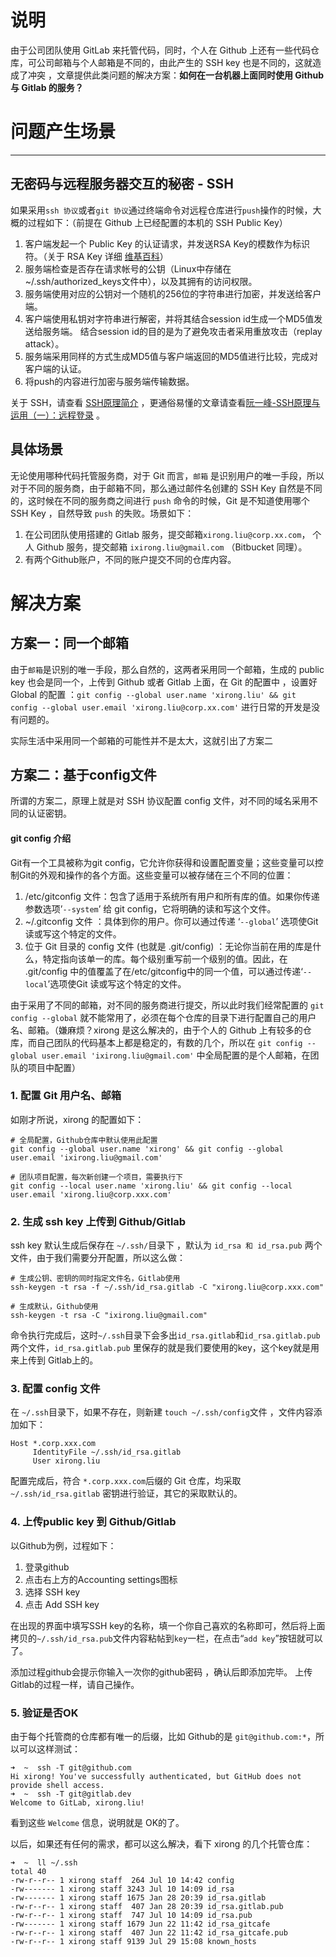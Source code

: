 # 说明

由于公司团队使用 GitLab 来托管代码，同时，个人在 Github 上还有一些代码仓库，可公司邮箱与个人邮箱是不同的，由此产生的 SSH key 也是不同的，这就造成了冲突 ，文章提供此类问题的解决方案：**如何在一台机器上面同时使用 Github 与 Gitlab 的服务？**

# 问题产生场景

------

## 无密码与远程服务器交互的秘密 - SSH

如果采用`ssh 协议`或者`git 协议`通过终端命令对远程仓库进行`push`操作的时候，大概的过程如下：（前提在 Github 上已经配置的本机的 SSH Public Key）

1. 客户端发起一个 Public Key 的认证请求，并发送RSA Key的模数作为标识符。（关于 RSA Key 详细 [维基百科](https://en.wikipedia.org/wiki/RSA_(algorithm))）
2. 服务端检查是否存在请求帐号的公钥（Linux中存储在~/.ssh/authorized_keys文件中），以及其拥有的访问权限。
3. 服务端使用对应的公钥对一个随机的256位的字符串进行加密，并发送给客户端。
4. 客户端使用私钥对字符串进行解密，并将其结合session id生成一个MD5值发送给服务端。 结合session id的目的是为了避免攻击者采用重放攻击（replay attack）。
5. 服务端采用同样的方式生成MD5值与客户端返回的MD5值进行比较，完成对客户端的认证。
6. 将push的内容进行加密与服务端传输数据。

关于 SSH，请查看 [SSH原理简介](http://erik-2-blog.logdown.com/posts/74081-ssh-principle) ，更通俗易懂的文章请查看[阮一峰-SSH原理与运用（一）：远程登录](http://www.ruanyifeng.com/blog/2011/12/ssh_remote_login.html) 。

## 具体场景

无论使用哪种代码托管服务商，对于 Git 而言，`邮箱` 是识别用户的唯一手段，所以对于不同的服务商，由于邮箱不同，那么通过邮件名创建的 SSH Key 自然是不同的，这时候在不同的服务商之间进行 `push` 命令的时候，Git 是不知道使用哪个 SSH Key ，自然导致 `push` 的失败。场景如下：

1. 在公司团队使用搭建的 Gitlab 服务，提交邮箱`xirong.liu@corp.xx.com`， 个人 Github 服务，提交邮箱 `ixirong.liu@gmail.com` （Bitbucket 同理）。
2. 有两个Github账户，不同的账户提交不同的仓库内容。

# 解决方案

## 方案一：同一个邮箱

由于`邮箱`是识别的唯一手段，那么自然的，这两者采用同一个邮箱，生成的 public key 也会是同一个，上传到 Github 或者 Gitlab 上面，在 Git 的配置中 ，设置好 Global 的配置 ：`git config --global user.name 'xirong.liu' && git config --global user.email 'xirong.liu@corp.xx.com'` 进行日常的开发是没有问题的。

实际生活中采用同一个邮箱的可能性并不是太大，这就引出了方案二

## 方案二：基于config文件

所谓的方案二，原理上就是对 SSH 协议配置 config 文件，对不同的域名采用不同的认证密钥。

#### git config 介绍

Git有一个工具被称为git config，它允许你获得和设置配置变量；这些变量可以控制Git的外观和操作的各个方面。这些变量可以被存储在三个不同的位置：

1. /etc/gitconfig 文件：包含了适用于系统所有用户和所有库的值。如果你传递参数选项’`--system`’ 给 git config，它将明确的读和写这个文件。
2. ~/.gitconfig 文件 ：具体到你的用户。你可以通过传递 ‘`--global`’ 选项使Git 读或写这个特定的文件。
3. 位于 Git 目录的 config 文件 (也就是 .git/config) ：无论你当前在用的库是什么，特定指向该单一的库。每个级别重写前一个级别的值。因此，在 .git/config 中的值覆盖了在/etc/gitconfig中的同一个值，可以通过传递‘`--local`’选项使Git 读或写这个特定的文件。

由于采用了不同的邮箱，对不同的服务商进行提交，所以此时我们经常配置的 `git config --global` 就不能常用了，必须在每个仓库的目录下进行配置自己的用户名、邮箱。（嫌麻烦？xirong 是这么解决的，由于个人的 Github 上有较多的仓库，而自己团队的代码基本上都是稳定的，有数的几个，所以在 `git config --global user.email 'ixirong.liu@gmail.com'` 中全局配置的是个人邮箱，在团队的项目中配置）

### 1. 配置 Git 用户名、邮箱

如刚才所说，xirong 的配置如下：

```
# 全局配置，Github仓库中默认使用此配置
git config --global user.name 'xirong' && git config --global user.email 'ixirong.liu@gmail.com' 

# 团队项目配置，每次新创建一个项目，需要执行下
git config --local user.name 'xirong.liu' && git config --local user.email 'xirong.liu@corp.xxx.com' 
```

### 2. 生成 ssh key 上传到 Github/Gitlab

ssh key 默认生成后保存在 `~/.ssh/`目录下 ，默认为 `id_rsa 和 id_rsa.pub` 两个文件，由于我们需要分开配置，所以这么做：

```
# 生成公钥、密钥的同时指定文件名，Gitlab使用
ssh-keygen -t rsa -f ~/.ssh/id_rsa.gitlab -C "xirong.liu@corp.xxx.com"

# 生成默认，Github使用
ssh-keygen -t rsa -C "ixirong.liu@gmail.com"
```

命令执行完成后，这时`~/.ssh`目录下会多出`id_rsa.gitlab`和`id_rsa.gitlab.pub`两个文件，`id_rsa.gitlab.pub` 里保存的就是我们要使用的key，这个key就是用来上传到 Gitlab上的。

### 3. 配置 config 文件

在 `~/.ssh`目录下，如果不存在，则新建 `touch ~/.ssh/config`文件 ，文件内容添加如下：

```
Host *.corp.xxx.com
     IdentityFile ~/.ssh/id_rsa.gitlab
     User xirong.liu
```

配置完成后，符合 `*.corp.xxx.com`后缀的 Git 仓库，均采取`~/.ssh/id_rsa.gitlab` 密钥进行验证，其它的采取默认的。

### 4. 上传public key 到 Github/Gitlab

以Github为例，过程如下：

1. 登录github
2. 点击右上方的Accounting settings图标
3. 选择 SSH key
4. 点击 Add SSH key

在出现的界面中填写SSH key的名称，填一个你自己喜欢的名称即可，然后将上面拷贝的`~/.ssh/id_rsa.pub`文件内容粘帖到`key`一栏，在点击“`add key`”按钮就可以了。

添加过程github会提示你输入一次你的github密码 ，确认后即添加完毕。 上传Gitlab的过程一样，请自己操作。

### 5. 验证是否OK

由于每个托管商的仓库都有唯一的后缀，比如 Github的是 `git@github.com:*`，所以可以这样测试：

```
➜  ~  ssh -T git@github.com
Hi xirong! You've successfully authenticated, but GitHub does not provide shell access.
➜  ~  ssh -T git@gitlab.dev
Welcome to GitLab, xirong.liu!
```

看到这些 `Welcome` 信息，说明就是 OK的了。

以后，如果还有任何的需求，都可以这么解决，看下 xirong 的几个托管仓库：

```
➜  ~  ll ~/.ssh
total 40
-rw-r--r-- 1 xirong staff  264 Jul 10 14:42 config
-rw------- 1 xirong staff 3243 Jul 10 14:09 id_rsa
-rw------- 1 xirong staff 1675 Jan 28 20:39 id_rsa.gitlab
-rw-r--r-- 1 xirong staff  407 Jan 28 20:39 id_rsa.gitlab.pub
-rw-r--r-- 1 xirong staff  747 Jul 10 14:09 id_rsa.pub
-rw------- 1 xirong staff 1679 Jun 22 11:42 id_rsa_gitcafe
-rw-r--r-- 1 xirong staff  407 Jun 22 11:42 id_rsa_gitcafe.pub
-rw-r--r-- 1 xirong staff 9139 Jul 29 15:08 known_hosts
```